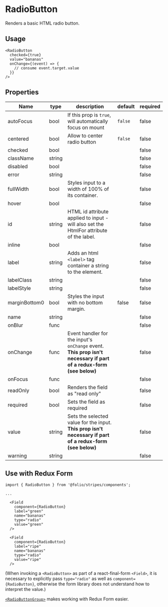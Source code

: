 # RadioButton
Renders a basic HTML radio button.

## Usage

```
<RadioButton
  checked={true}
  value="bananas"
  onChange={(event) => {
    // consume event.target.value
  }}
/>
```

## Properties

Name | type | description | default | required
--- | --- | --- | --- | ---
autoFocus | bool | If this prop is `true`, will automatically focus on mount | `false` | false
centered | bool | Allow to center radio button | `false` | false
checked | bool | | | false
className | string | | | false
disabled | bool | | | false
error | string | | | false
fullWidth | bool | Styles input to a width of 100% of its container. | | false
hover | bool | | | false
id | string | HTML id attribute applied to input - will also set the HtmlFor attribute of the label. |  | false
inline | bool | | | false
label | string | Adds an html `<label>` tag container a string to the element. | | false
labelClass | string | | | false
labelStyle | string | | | false
marginBottom0 | bool | Styles the input with no bottom margin. | false | false
name | string | | | false
onBlur | func | | | false
onChange | func | Event handler for the input's `onChange` event. **This prop isn't necessary if part of a redux-form (see below)** | | false
onFocus | func | | | false
readOnly | bool | Renders the field as "read only" | | false
required | bool | Sets the field as required | | false
value | string | Sets the selected value for the input. **This prop isn't necessary if part of a redux-form (see below)** | | false
warning | string | | | false  


## Use with Redux Form
```
import { RadioButton } from '@folio/stripes/components';

...

  <Field
    component={RadioButton}
    label="green"
    name="bananas"
    type="radio"
    value="green"
  />

  <Field
    component={RadioButton}
    label="ripe"
    name="bananas"
    type="radio"
    value="ripe"
  />
```
(When invoking a `<RadioButton>` as part of a react-final-form `<Field>`, it is necessary to explicitly pass `type="radio"` as well as `component={RadioButton}`, otherwise the form library does not understand how to interpret the value.)

[`<RadioButtonGroup>`](../RadioButtonGroup) makes working with Redux Form easier.
